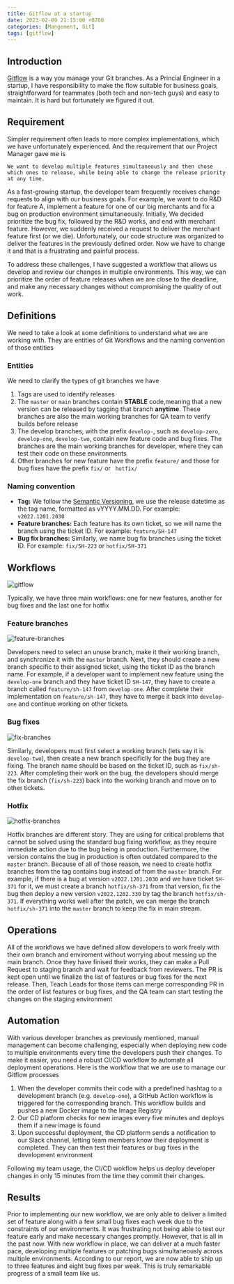 ```yaml
---
title: Gitflow at a startup
date: 2023-02-09 21:15:00 +0700
categories: [Mangement, Git]
tags: [gitflow]
---
```


## Introduction

[Gitflow](https://www.atlassian.com/git/tutorials/comparing-workflows/gitflow-workflow) is a way you manage your Git branches. As a Princial Engineer in a startup, I have responsibility to make the flow suitable for business goals, straightforward for teammates (both tech and non-tech guys) and easy to maintain. It is hard but fortunately we figured it out.

## Requirement

Simpler requirement often leads to more complex implementations, which we have unfortunately experienced. And the requirement that our Project Manager gave me is

```
We want to develop multiple features simultaneously and then chose which ones to release, while being able to change the release priority at any time.
```

As a fast-growing startup, the developer team frequently receives change requests to align with our business goals. For example, we want to do R&D for feature A, implement a feature for one of our big merchants and fix a bug on production environment simultaneously. Initially, We decided prioritize the bug fix, followed by the R&D works, and end with merchant feature. However, we suddenly received a request to deliver the merchant feature first (or we die). Unfortunately, our code structure was organized to deliver the features in the previously defined order. Now we have to change it and that is a frustrating and painful process. 

To address these challenges, I have suggested a workflow that allows us develop and review our changes in multiple environments. This way, we can prioritize the order of feature releases when we are close to the deadline, and make any necessary changes without compromising the quality of out work.

## Definitions

We need to take a look at some definitions to understand what we are working with. They are entities of Git Workflows and the naming convention of those entities

### Entities

We need to clarify the types of git branches we have

1. Tags are used to identify releases
2. The `master` or `main` branches contain **STABLE** code,meaning that a new version can be released by tagging that branch **anytime**. These branches are also the main working branches for QA team to verify builds before release
3. The develop branches, with the prefix `develop-`, such as `develop-zero`, `develop-one`, `develop-two`, contain new feature code and bug fixes. The branches are the main working branches for developer, where they can test their code on these environments
4. Other branches for new feature have the prefix `feature/` and those for bug fixes have the prefix `fix/` or ` hotfix/`

### Naming convention

- **Tag:** We follow the [Semantic Versioning](https://semver.org/), we use the release datetime as the tag name, formatted as vYYYY.MM.DD. For example: `v2022.1201.2030`
- **Feature branches:** Each feature has its own ticket, so we will name the branch using the ticket ID. For example: `feature/SH-147`
- **Bug fix branches:** Similarly, we name bug fix branches using the ticket ID. For example: `fix/SH-223` or `hotfix/SH-371`

## Workflows

![gitflow](/assets/img/2023-02-09-gitflow.png)

Typically, we have three main workflows: one for new features, another for bug fixes and the last one for hotfix

### Feature branches

![feature-branches](/assets/img/2023-02-09-feature-branches.png)

Developers need to select an unuse branch, make it their working branch, and synchronize it with the `master` branch. Next, they should create a new branch specific to their assigned ticket, using the ticket ID as the branch name. For example, if a developer want to implement new feature using the `develop-one` branch and they have ticket ID `SH-147`, they have to create a branch called `feature/sh-147` from `develop-one`. After complete their implementation on `feature/sh-147`, they have to merge it back into `develop-one` and continue working on other tickets.

### Bug fixes

![fix-branches](/assets/img/2023-02-09-fix-branches.png)

Similarly, developers must first select a working branch (lets say it is `develop-two`), then create a new branch specificlly for the bug they are fixing. The branch name should be based on the ticket ID, such as `fix/sh-223`. After completing their work on the bug, the developers should merge the fix branch (`fix/sh-223`) back into the working branch and move on to other tickets.

### Hotfix

![hotfix-branches](/assets/img/2023-02-09-hotfix-branches.png)

Hotfix branches are different story. They are using for critical problems that cannot be solved using the standard bug fixing workflow, as they require immediate action due to the bug being in production. Furthermore, the version contains the bug in production is often outdated compared to the `master` branch. Because of all of those reason, we need to create hotfix branches from the tag contains bug instead of from the `master` branch. For example, if there is a bug at version `v2022.1201.2030` and we have ticket `SH-371` for it, we must create a branch `hotfix/sh-371` from that version, fix the bug then deploy a new version `v2022.1202.330` by tag the branch `hotfix/sh-371`. If everything works well after the patch, we can merge the branch `hotfix/sh-371` into the `master` branch to keep the fix in main stream.

## Operations

All of the workflows we have defined allow developers to work freely with their own branch and enviroment without worrying about messing up the main branch. Once they have finised their works, they can make a Pull Request to staging branch and wait for feedback from reviewers. The PR is kept open until we finalize the list of features or bug fixes for the next release. Then, Teach Leads for those items can merge corresponding PR in the order of list features or bug fixes, and the QA team can start testing the changes on the staging environment

## Automation

With various developer branches as previously mentioned, manual management can become challenging, especially when deploying new code to multiple environments every time the developers push their changes. To make it easier, you need a robust CI/CD workflow to automate all deployment operations. Here is the workflow that we are use to manage our Gitflow processes

1. When the developer commits their code with a predefined hashtag to a development branch (e.g. `develop-one`), a GitHub Action workflow is triggered for the corresponding branch. This workflow builds and pushes a new Docker image to the Image Registry
2. Our CD platform checks for new images every five minutes and deploys them if a new image is found
3. Upon successful deployment, the CD platform sends a notification to our Slack channel, letting team members know their deployment is completed. They can then test their features or bug fixes in the development environment

Following my team usage, the CI/CD wokflow helps us deploy developer changes in only 15 minutes from the time they commit their changes.

## Results

Prior to implementing our new workflow, we are only able to deliver a limited set of feature along with a few small bug fixes each week due to the constraints of our environments. It was frustrating not being able to test our feature early and make necessary changes promptly. However, that is all in the past now. With new workflow in place, we can deliver at a much faster pace, developing multiple features or patching bugs simultaneously across multiple environments. According to our report, we are now able to ship up to three features and eight bug fixes per week. This is truly remarkable progress of a small team like us.